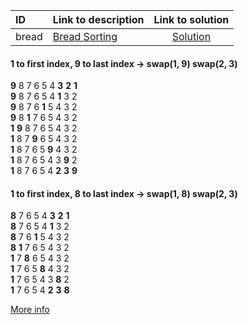 | ID | Link to description | Link to solution |
|:---|:---|:---:|
| bread    | [Bread Sorting](https://open.kattis.com/problems/bread   ) | [Solution](https://github.com/versenyi98/programming-contests/tree/master/Kattis/Bread%20Sorting)|
#### 1 to first index, 9 to last index -> swap(1, 9) swap(2, 3)
**9** 8 7 6 5 4 **3** **2** **1**   
**9** 8 7 6 5 4 **1** 3 2   
**9** 8 7 6 **1** 5 4 3 2   
**9** 8 **1** 7 6 5 4 3 2   
**1** **9** 8 7 6 5 4 3 2   
**1** 8 7 **9** 6 5 4 3 2   
**1** 8 7 6 5 **9** 4 3 2   
**1** 8 7 6 5 4 3 **9** 2   
**1** 8 7 6 5 4 **2** **3** **9**   

#### 1 to first index, 8 to last index -> swap(1, 8) swap(2, 3)
**8** 7 6 5 4 **3** **2** **1**   
**8** 7 6 5 4 **1** 3 2   
**8** 7 6 **1** 5 4 3 2   
**8** **1** 7 6 5 4 3 2   
**1** 7 **8** 6 5 4 3 2   
**1** 7 6 5 **8** 4 3 2   
**1** 7 6 5 4 3 **8** 2   
**1** 7 6 5 4 **2** **3** **8**   

[More info](http://techblogofmrd.blogspot.com/2014/01/linear-solution-to-bread-shuffling.html)

